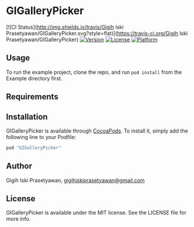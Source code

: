 # GIGalleryPicker

[![CI Status](http://img.shields.io/travis/Gigih Iski Prasetyawan/GIGalleryPicker.svg?style=flat)](https://travis-ci.org/Gigih Iski Prasetyawan/GIGalleryPicker)
[![Version](https://img.shields.io/cocoapods/v/GIGalleryPicker.svg?style=flat)](http://cocoapods.org/pods/GIGalleryPicker)
[![License](https://img.shields.io/cocoapods/l/GIGalleryPicker.svg?style=flat)](http://cocoapods.org/pods/GIGalleryPicker)
[![Platform](https://img.shields.io/cocoapods/p/GIGalleryPicker.svg?style=flat)](http://cocoapods.org/pods/GIGalleryPicker)

## Usage

To run the example project, clone the repo, and run `pod install` from the Example directory first.

## Requirements

## Installation

GIGalleryPicker is available through [CocoaPods](http://cocoapods.org). To install
it, simply add the following line to your Podfile:

```ruby
pod "GIGalleryPicker"
```

## Author

Gigih Iski Prasetyawan, gigihiskiprasetyawan@gmail.com

## License

GIGalleryPicker is available under the MIT license. See the LICENSE file for more info.
